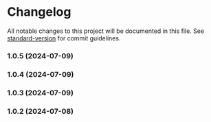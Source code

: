 # Changelog

All notable changes to this project will be documented in this file. See [standard-version](https://github.com/conventional-changelog/standard-version) for commit guidelines.

### 1.0.5 (2024-07-09)

### 1.0.4 (2024-07-09)

### 1.0.3 (2024-07-09)

### 1.0.2 (2024-07-08)
